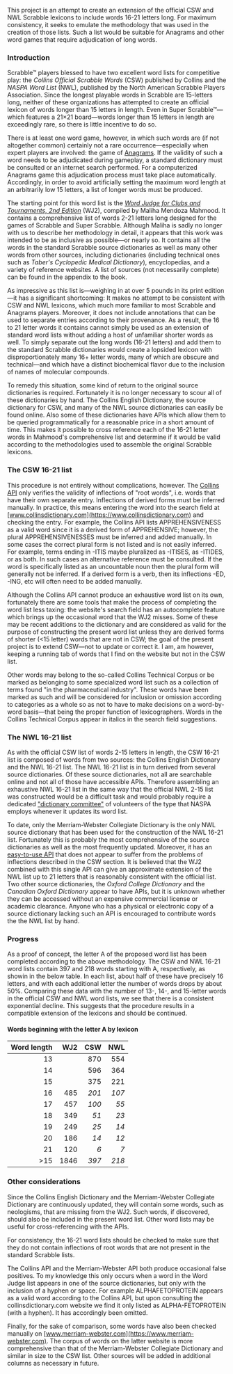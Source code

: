 This project is an attempt to create an extension of the official CSW and NWL Scrabble lexicons to include words 16-21 letters long. For maximum consistency, it seeks to emulate the methodology that was used in the creation of those lists. Such a list would be suitable for Anagrams and other word games that require adjudication of long words.

### Introduction
Scrabble™ players blessed to have two excellent word lists for competitive play: the _Collins Official Scrabble Words_ (CSW) published by Collins and the _NASPA Word List_ (NWL), published by the North American Scrabble Players Association. Since the longest playable words in Scrabble are 15-letters long, neither of these organizations has attempted to create an official lexicon of words longer than 15 letters in length. Even in Super Scrabble™—which features a 21×21 board—words longer than 15 letters in length are exceedingly rare, so there is little incentive to do so.

There is at least one word game, however, in which such words are (if not altogether common) certainly not a rare occurrence—especially when expert players are involved: the game of [Anagrams](https://www.anagrams.site). If the validity of such a word needs to be adjudicated during gameplay, a standard dictionary must be consulted or an internet search performed. For a computerized Anagrams game this adjudication process must take place automatically. Accordingly, in order to avoid artificially setting the maximum word length at an arbitrarily low 15 letters, a list of longer words must be produced.

The starting point for this word list is the [_Word Judge for Clubs and Tournaments, 2nd Edition_](https://www.amazon.com/Word-Judge-Clubs-Tournaments-Superscrabble/dp/1643676407) (WJ2), compiled by Maliha Mendoza Mahmood. It contains a comprehensive list of words 2-21 letters long designed for the games of Scrabble and Super Scrabble. Although Maliha is sadly no longer with us to describe her methodology in detail, it appears that this work was intended to be as inclusive as possible—or nearly so. It contains all the words in the standard Scrabble source dictionaries as well as many other words from other sources, including dictionaries (including technical ones such as _Taber's Cyclopedic Medical Dictionary_), encyclopedias, and a variety of reference websites. A list of sources (not necessarily complete) can be found in the appendix to the book.

As impressive as this list is—weighing in at over 5 pounds in its print edition—it has a significant shortcoming: It makes no attempt to be consistent with CSW and NWL lexicons, which much more familiar to most Scrabble and Anagrams players. Moreover, it does not include annotations that can be used to separate entries according to their provenance. As a result, the 16 to 21 letter words it contains cannot simply be used as an extension of standard word lists without adding a host of unfamiliar shorter words as well. To simply separate out the long words (16-21 letters) and add them to the standard Scrabble dictionaries would create a lopsided lexicon with disproportionately many 16+ letter words, many of which are obscure and technical—and which have a distinct biochemical flavor due to the inclusion of names of molecular compounds.

To remedy this situation, some kind of return to the original source dictionaries is required. Fortunately it is no longer necessary to scour all of these dictionaries by hand. The Collins English Dictionary, the source dictionary for CSW, and many of the NWL source dictionaries can easily be found online. Also some of these dictionaries have APIs which allow them to be queried programmatically for a reasonable price in a short amount of time. This makes it possible to cross reference each of the 16-21 letter words in Mahmood's comprehensive list and determine if it would be valid according to the methodologies used to assemble the original Scrabble lexicons.

### The CSW 16-21 list
This procedure is not entirely without complications, however. The [Collins API](https://www.collinsdictionary.com/us/collins-api) only verifies the validity of inflections of "root words", i.e. words that have their own separate entry. Inflections of derived forms must be inferred manually. In practice, this means entering the word into the search field at [www.collinsdictionary.com](https://www.collinsdictionary.com) and checking the entry. For example, the Collins API lists APPREHENSIVENESS as a valid word since it is a derived form of APPREHENSIVE; however, the plural APPREHENSIVENESSES must be inferred and added manually. In some cases the correct plural form is not listed and is not easily inferred. For example, terms ending in -ITIS maybe pluralized as -ITISES, as -ITIDES, or as both. In such cases an alternative reference must be consulted. If the word is specifically listed as an uncountable noun then the plural form will generally not be inferred. If a derived form is a verb, then its inflections -ED, -ING, etc will often need to be added manually.

Although the Collins API cannot produce an exhaustive word list on its own, fortunately there are some tools that make the process of completing the word list less taxing: the website's search field has an autocomplete feature which brings up the occasional word that the WJ2 misses. Some of these may be recent additions to the dictionary and are considered as valid for the purpose of constructing the present word list unless they are derived forms of shorter (<15 letter) words that are not in CSW; the goal of the present project is to extend CSW—not to update or correct it. I am, am however, keeping a running tab of words that I find on the website but not in the CSW list.

Other words may belong to the so-called Collins Technical Corpus or be marked as belonging to some specialized word list such as a collection of terms found "in the pharmaceutical industry". These words have been marked as such and will be considered for inclusion or omission according to categories as a whole so as not to have to make decisions on a word-by-word basis—that being the proper function of lexicographers. Words in the Collins Technical Corpus appear in italics in the search field suggestions.

### The NWL 16-21 list
As with the official CSW list of words 2-15 letters in length, the CSW 16-21 list is composed of words from two sources: the Collins English Dictionary and the NWL 16-21 list. The NWL 16-21 list is in turn derived from several source dictionaries. Of these source dictionaries, not all are searchable online and not all of those have accessible APIs. Therefore assembling an exhaustive NWL 16-21 list in the same way that the official NWL 2-15 list was constructed would be a difficult task and would probably require a dedicated ["dictionary committee"](https://scrabbleplayers.org/w/Dictionary_Committee) of volunteers of the type that NASPA employs whenever it updates its word list. 

To date, only the Merriam-Webster Collegiate Dictionary is the only NWL source dictionary that has been used for the construction of the NWL 16-21 list. Fortunately this is probably the most comprehensive of the source dictionaries as well as the most frequently updated. Moreover, it has an [easy-to-use API](https://dictionaryapi.com/) that does not appear to suffer from the problems of inflections described in the CSW section. It is believed that the WJ2 combined with this single API can give an approximate extension of the NWL list up to 21 letters that is reasonably consistent with the official list. Two other source dictionaries, the _Oxford College Dictionary_ and the _Canadian Oxford Dictionary_ appear to have APIs, but it is unknown whether they can be accessed without an expensive commercial license or academic clearance. Anyone who has a physical or electronic copy of a source dictionary lacking such an API is encouraged to contribute words the the NWL list by hand.

### Progress
As a proof of concept, the letter A of the proposed word list has been completed according to the above methodology. The CSW and NWL 16-21 word lists contain 397 and 218 words starting with A, respectively, as showin in the below table. In each list, about half of these have precisely 16 letters, and with each additional letter the number of words drops by about 50%. Comparing these data with the number of 13-, 14-, and 15-letter words in the official CSW and NWL word lists, we see that there is a consistent exponential decline. This suggests that the procedure results in a compatible extension of the lexicons and should be continued.

#### Words beginning with the letter A by lexicon
| Word length | WJ2 |  CSW  | NWL  |
| --------: |--------:| -----:| -----:|
| 13|   |  870|  554|
| 14|   |  596|  364|
| 15|   |  375|  221|
| 16| 485|*201*|*107*|
| 17| 457|*100*| *55*|
| 18| 349| *51*| *23*|
| 19| 249| *25*| *14*|
| 20| 186| *14*| *12*|
| 21| 120|  *6*|  *7*|
|>15|1846|*397*|*218*|


### Other considerations
Since the Collins English Dictionary and the Merriam-Webster Collegiate Dictionary are continuously updated, they will contain some words, such as neologisms, that are missing from the WJ2. Such words, if discovered, should also be included in the present word list. Other word lists may be useful for cross-referencing with the APIs.

For consistency, the 16-21 word lists should be checked to make sure that they do not contain inflections of root words that are not present in the standard Scrabble lists.

The Collins API and the Merriam-Webster API both produce occasional false positives. To my knowledge this only occurs when a word in the Word Judge list appears in one of the source dictionaries, but only with the inclusion of a hyphen or space. For example ALPHAFETOPROTEIN appears as a valid word according to the Collins API, but upon consulting the collinsdictionary.com website we find it only listed as ALPHA-FETOPROTEIN (with a hyphen). It has accordingly been omitted.

Finally, for the sake of comparison, some words have also been checked manually on [www.merriam-webster.com](https://www.merriam-webster.com). The corpus of words on the latter website is more comprehensive than that of the Merriam-Webster Collegiate Dictionary and similar in size to the CSW list. Other sources will be added in additional columns as necessary in future.
